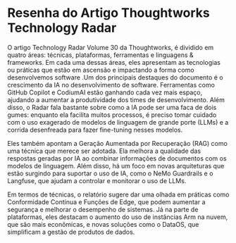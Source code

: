 # Resenha do Artigo Thoughtworks Technology Radar

O artigo Technology Radar Volume 30 da Thoughtworks, é dividido em quatro áreas: técnicas, plataformas, ferramentas e linguagens & frameworks. Em cada uma dessas áreas, eles apresentam as tecnologias ou práticas que estão em ascensão e impactando a forma como desenvolvemos software .Um dos principais destaques do documento é o crescimento da IA no desenvolvimento de software. Ferramentas como GitHub Copilot e CodiumAI estão ganhando cada vez mais espaço, ajudando a aumentar a produtividade dos times de desenvolvimento. Além disso, o Radar fala bastante sobre como a IA pode ser uma faca de dois gumes: enquanto ela facilita muitos processos, é preciso tomar cuidado com o uso exagerado de modelos de linguagem de grande porte (LLMs) e a corrida desenfreada para fazer fine-tuning nesses modelos.

Eles também apontam a Geração Aumentada por Recuperação (RAG) como uma técnica que merece ser adotada. Ela melhora a qualidade das respostas geradas por IA ao combinar informações de documentos com os modelos de linguagem. Além disso, há um foco em novas arquiteturas que estão surgindo para suportar o uso de IA, como o NeMo Guardrails e o Langfuse, que ajudam a controlar e monitorar o uso de LLMs.

Em termos de técnicas, o relatório sugere dar uma olhada em práticas como Conformidade Contínua e Funções de Edge, que podem aumentar a segurança e melhorar o desempenho de sistemas. Já na parte de plataformas, eles destacam o aumento do uso de instâncias Arm na nuvem, que são mais econômicas, e novas soluções como o DataOS, que simplificam a gestão de produtos de dados.
